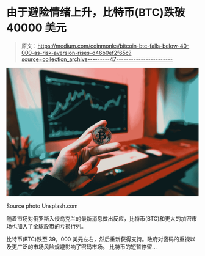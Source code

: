 # 由于避险情绪上升，比特币(BTC)跌破 40000 美元

> 原文：<https://medium.com/coinmonks/bitcoin-btc-falls-below-40-000-as-risk-aversion-rises-d46b0ef2f65c?source=collection_archive---------47----------------------->

![](img/5ea826dcc3264068c1d4674e143b2f5a.png)

Source photo Unsplash.com

随着市场对俄罗斯入侵乌克兰的最新消息做出反应，比特币(BTC)和更大的加密市场也加入了全球股市的亏损行列。

比特币(BTC)跌至 39，000 美元左右，然后重新获得支持。政府对密码的重视以及更广泛的市场风险规避影响了密码市场。
比特币的短暂停留…